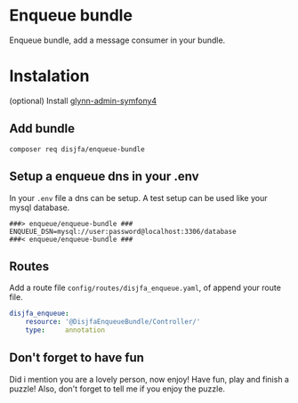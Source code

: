 # Enqueue bundle

Enqueue bundle, add a message consumer in your bundle.

# Instalation

(optional) Install [glynn-admin-symfony4](https://github.com/disjfa/glynn-admin-symfony4)

## Add bundle

```
composer req disjfa/enqueue-bundle
```

## Setup a enqueue dns in your .env

In your `.env` file a dns can be setup. A test setup can be used like your mysql database.

```
###> enqueue/enqueue-bundle ###
ENQUEUE_DSN=mysql://user:password@localhost:3306/database
###< enqueue/enqueue-bundle ###
```

## Routes

Add a route file `config/routes/disjfa_enqueue.yaml`, of append your route file.

```yaml
disjfa_enqueue:
    resource: '@DisjfaEnqueueBundle/Controller/'
    type:     annotation
```

## Don't forget to have fun

Did i mention you are a lovely person, now enjoy! Have fun, play and finish a puzzle! Also, don't forget to tell me if you enjoy the puzzle.